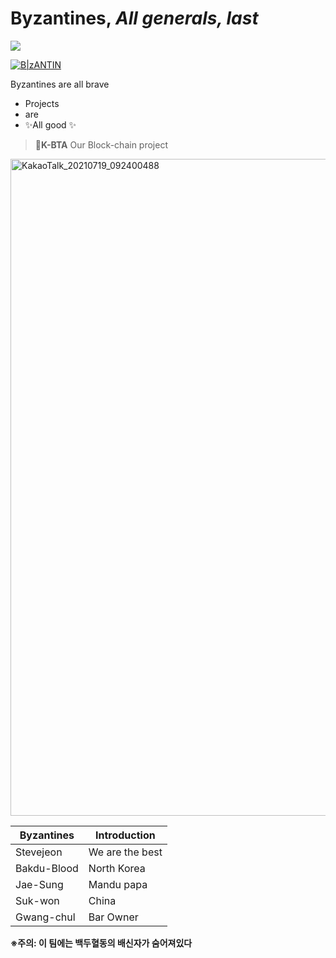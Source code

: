 # Byzantines, _All generals, last_

<a href="https://hits.seeyoufarm.com"><img src="https://hits.seeyoufarm.com/api/count/incr/badge.svg?url=https%3A%2F%2Fgithub.com%2FstevejeonKR%2FByzantines%2F&count_bg=%23316BB2&title_bg=%23555555&icon=jenkinsx.svg&icon_color=%23B48B8B&title=%EB%B9%84%EC%9E%94%ED%8B%B4+%EB%B0%A9%EB%AC%B8%EC%9E%90&edge_flat=false"/></a>

[![B|zANTIN](https://cdn.one.org/us/wp-content/uploads/2017/06/13105521/15-generals-640x400.png)](https://cldup.com/dTxpPi9lDf.thumb.png)


Byzantines are all brave

- Projects
- are
- ✨All good ✨


>🥉**K-BTA**
> Our Block-chain project


<img width="1051" alt="KakaoTalk_20210719_092400488" src="https://user-images.githubusercontent.com/71119800/127437487-cc34fae1-8ad1-4e97-aae3-4dd1437c0984.png">


| Byzantines | Introduction |
| ------ | ------ |
| Stevejeon | We are the best |
| Bakdu-Blood | North Korea |
| Jae-Sung | Mandu papa |
| Suk-won | China |
| Gwang-chul | Bar Owner|

**※주의: 이 팀에는 백두혈동의 배신자가 숨어져있다**
